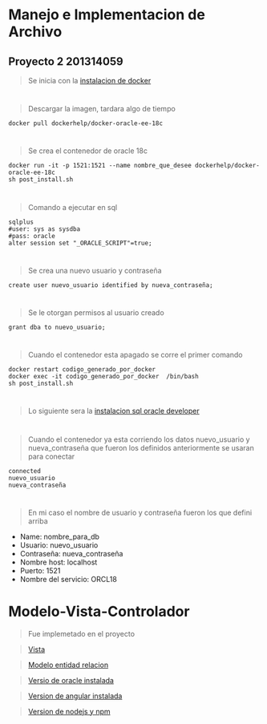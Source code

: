 # Manejo e Implementacion de Archivo 
## Proyecto 2   201314059

 >Se inicia con la [instalacion de docker](https://linuxhint.com/install_configure_docker_ubuntu/)
 #
 >Descargar la imagen, tardara algo de tiempo 
 
    docker pull dockerhelp/docker-oracle-ee-18c
#
>Se crea el contenedor de oracle 18c

    docker run -it -p 1521:1521 --name nombre_que_desee dockerhelp/docker-oracle-ee-18c
    sh post_install.sh
#
>Comando a ejecutar en sql

    sqlplus
    #user: sys as sysdba
    #pass: oracle
    alter session set "_ORACLE_SCRIPT"=true;
#
>Se crea una nuevo usuario y contraseña

    create user nuevo_usuario identified by nueva_contraseña;
#
>Se le otorgan permisos al usuario creado

    grant dba to nuevo_usuario;
 
#

>Cuando el contenedor esta apagado se corre el primer comando

    docker restart codigo_generado_por_docker
    docker exec -it codigo_generado_por_docker  /bin/bash
    sh post_install.sh
 
#
 
>Lo siguiente sera la [instalacion sql oracle developer](https://www.sismonda.com.ar/1193-2020-11-09-sql-developer-en-ubuntu-20-04/)
 
 
#

>Cuando el contenedor ya esta corriendo los datos nuevo_usuario y nueva_contraseña que fueron los definidos anteriormente se usaran para conectar

    connected
    nuevo_usuario
    nueva_contraseña

#

>En mi caso el nombre de usuario y contraseña fueron los que defini arriba

- Name: nombre_para_db
- Usuario: nuevo_usuario
- Contraseña: nueva_contraseña
- Nombre host: localhost
- Puerto: 1521
- Nombre del servicio: ORCL18

# Modelo-Vista-Controlador
> Fue implemetado en el proyecto

> [Vista](https://drive.google.com/file/d/1necEE59KAS9suh62vpm8jaPFVtEAGDjo/view?usp=sharing)


> [Modelo entidad relacion](https://drive.google.com/file/d/1xRNeSnZx5EV0IobMmrqyBDilnm2SJ0RG/view?usp=sharing)

> [Versio de oracle instalada](https://drive.google.com/file/d/1N97qdpXuRVQkDuK-chbjdxk36KmldAhN/view?usp=sharing)

> [Version de angular instalada](https://drive.google.com/file/d/18DHE6NqfYa6FfPP6SGt5NreXLKNnWSQh/view?usp=sharing)

> [Version de nodejs y npm](https://drive.google.com/file/d/1ed78CreDInNZKWG_RYN8KkvcEnviPGxj/view?usp=sharing)
